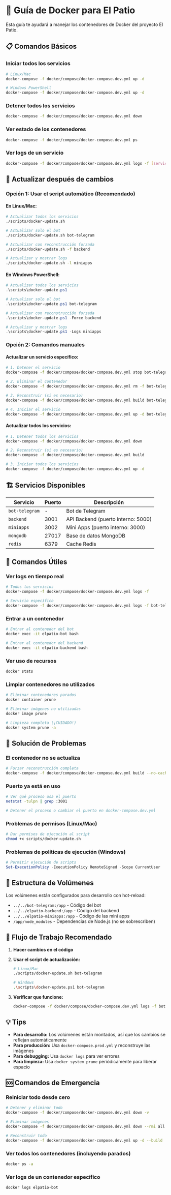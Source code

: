 # 🐳 Guía de Docker para El Patio

Esta guía te ayudará a manejar los contenedores de Docker del proyecto El Patio.

## 📋 Comandos Básicos

### Iniciar todos los servicios

```bash
# Linux/Mac
docker-compose -f docker/compose/docker-compose.dev.yml up -d

# Windows PowerShell
docker-compose -f docker/compose/docker-compose.dev.yml up -d
```

### Detener todos los servicios

```bash
docker-compose -f docker/compose/docker-compose.dev.yml down
```

### Ver estado de los contenedores

```bash
docker-compose -f docker/compose/docker-compose.dev.yml ps
```

### Ver logs de un servicio

```bash
docker-compose -f docker/compose/docker-compose.dev.yml logs -f [servicio]
```

## 🔄 Actualizar después de cambios

### Opción 1: Usar el script automático (Recomendado)

#### En Linux/Mac:

```bash
# Actualizar todos los servicios
./scripts/docker-update.sh

# Actualizar solo el bot
./scripts/docker-update.sh bot-telegram

# Actualizar con reconstrucción forzada
./scripts/docker-update.sh -f backend

# Actualizar y mostrar logs
./scripts/docker-update.sh -l miniapps
```

#### En Windows PowerShell:

```powershell
# Actualizar todos los servicios
.\scripts\docker-update.ps1

# Actualizar solo el bot
.\scripts\docker-update.ps1 bot-telegram

# Actualizar con reconstrucción forzada
.\scripts\docker-update.ps1 -Force backend

# Actualizar y mostrar logs
.\scripts\docker-update.ps1 -Logs miniapps
```

### Opción 2: Comandos manuales

#### Actualizar un servicio específico:

```bash
# 1. Detener el servicio
docker-compose -f docker/compose/docker-compose.dev.yml stop bot-telegram

# 2. Eliminar el contenedor
docker-compose -f docker/compose/docker-compose.dev.yml rm -f bot-telegram

# 3. Reconstruir (si es necesario)
docker-compose -f docker/compose/docker-compose.dev.yml build bot-telegram

# 4. Iniciar el servicio
docker-compose -f docker/compose/docker-compose.dev.yml up -d bot-telegram
```

#### Actualizar todos los servicios:

```bash
# 1. Detener todos los servicios
docker-compose -f docker/compose/docker-compose.dev.yml down

# 2. Reconstruir (si es necesario)
docker-compose -f docker/compose/docker-compose.dev.yml build

# 3. Iniciar todos los servicios
docker-compose -f docker/compose/docker-compose.dev.yml up -d
```

## 🏗️ Servicios Disponibles

| Servicio       | Puerto | Descripción                        |
| -------------- | ------ | ---------------------------------- |
| `bot-telegram` | -      | Bot de Telegram                    |
| `backend`      | 3001   | API Backend (puerto interno: 5000) |
| `miniapps`     | 3002   | Mini Apps (puerto interno: 3000)   |
| `mongodb`      | 27017  | Base de datos MongoDB              |
| `redis`        | 6379   | Cache Redis                        |

## 🔧 Comandos Útiles

### Ver logs en tiempo real

```bash
# Todos los servicios
docker-compose -f docker/compose/docker-compose.dev.yml logs -f

# Servicio específico
docker-compose -f docker/compose/docker-compose.dev.yml logs -f bot-telegram
```

### Entrar a un contenedor

```bash
# Entrar al contenedor del bot
docker exec -it elpatio-bot bash

# Entrar al contenedor del backend
docker exec -it elpatio-backend bash
```

### Ver uso de recursos

```bash
docker stats
```

### Limpiar contenedores no utilizados

```bash
# Eliminar contenedores parados
docker container prune

# Eliminar imágenes no utilizadas
docker image prune

# Limpieza completa (¡CUIDADO!)
docker system prune -a
```

## 🚨 Solución de Problemas

### El contenedor no se actualiza

```bash
# Forzar reconstrucción completa
docker-compose -f docker/compose/docker-compose.dev.yml build --no-cache bot-telegram
```

### Puerto ya está en uso

```bash
# Ver qué proceso usa el puerto
netstat -tulpn | grep :3001

# Detener el proceso o cambiar el puerto en docker-compose.dev.yml
```

### Problemas de permisos (Linux/Mac)

```bash
# Dar permisos de ejecución al script
chmod +x scripts/docker-update.sh
```

### Problemas de políticas de ejecución (Windows)

```powershell
# Permitir ejecución de scripts
Set-ExecutionPolicy -ExecutionPolicy RemoteSigned -Scope CurrentUser
```

## 📁 Estructura de Volúmenes

Los volúmenes están configurados para desarrollo con hot-reload:

- `../../bot-telegram:/app` - Código del bot
- `../../elpatio-backend:/app` - Código del backend
- `../../elpatio-miniapps:/app` - Código de las mini apps
- `/app/node_modules` - Dependencias de Node.js (no se sobrescriben)

## 🔄 Flujo de Trabajo Recomendado

1. **Hacer cambios en el código**
2. **Usar el script de actualización:**

   ```bash
   # Linux/Mac
   ./scripts/docker-update.sh bot-telegram

   # Windows
   .\scripts\docker-update.ps1 bot-telegram
   ```

3. **Verificar que funcione:**
   ```bash
   docker-compose -f docker/compose/docker-compose.dev.yml logs -f bot-telegram
   ```

## 💡 Tips

- **Para desarrollo:** Los volúmenes están montados, así que los cambios se reflejan automáticamente
- **Para producción:** Usa `docker-compose.prod.yml` y reconstruye las imágenes
- **Para debugging:** Usa `docker logs` para ver errores
- **Para limpieza:** Usa `docker system prune` periódicamente para liberar espacio

## 🆘 Comandos de Emergencia

### Reiniciar todo desde cero

```bash
# Detener y eliminar todo
docker-compose -f docker/compose/docker-compose.dev.yml down -v

# Eliminar imágenes
docker-compose -f docker/compose/docker-compose.dev.yml down --rmi all

# Reconstruir todo
docker-compose -f docker/compose/docker-compose.dev.yml up -d --build
```

### Ver todos los contenedores (incluyendo parados)

```bash
docker ps -a
```

### Ver logs de un contenedor específico

```bash
docker logs elpatio-bot
```
